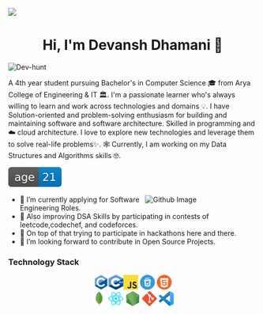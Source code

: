 

<!--
**Dev-hunt/Dev-hunt** is a ✨ _special_ ✨ repository because its `README.md` (this file) appears on your GitHub profile.

Here are some ideas to get you started:

- 🔭 I’m currently working on ...
- 🌱 I’m currently learning ...
- 👯 I’m looking to collaborate on ...
- 🤔 I’m looking for help with ...
- 💬 Ask me about ...
- 📫 How to reach me: ...
- 😄 Pronouns: ...
- ⚡ Fun fact: ...
-->
![](https://raw.githubusercontent.com/halfrost/halfrost/master/icons/header_.png)

<h1 align="center"> Hi, I'm Devansh Dhamani  👋 </h1>

<p align="left"> <img src="https://komarev.com/ghpvc/?username=Dev-hunt&label=Profile%20views&color=0e75b6&style=flat" alt="Dev-hunt" /> </p>
  
A 4th year student pursuing Bachelor's in Computer Science 🎓 from Arya College of Engineering & IT 🏛.
I'm a passionate learner who's always willing to learn and work across technologies and domains 💡.
I have Solution-oriented and problem-solving enthusiasm for building and maintaining software and software architecture. Skilled in programming and ☁️ cloud architecture.
I love to explore new technologies and leverage them to solve real-life problems✨. 🕸️ Currently, I am working on my Data Structures and Algorithms skills 🤓.


![age](https://github.com/Dev-hunt/Dev-hunt/blob/main/Images/68747470733a2f2f696d672e736869656c64732e696f2f62616467652f6167652d32312d626c7565.svg) 
<!-- 
https:Dev-hunt //Dev-huntgithub.com  /harsh0620/Dev-hunt  harsh0620
https:Dev-hunt //Dev-huntgithub.com  /Subhampreet/Dev-hunt  Subhampreet
-->
<img width="45%" align="right" alt="Github Image" src="https://raw.githubusercontent.com/onimur/.github/master/.resources/git-header.svg" />

- 🌱 I’m currently applying for Software Engineering Roles.
- 🌱 Also improving DSA Skills by participating in contests of leetcode,codechef, and codeforces.
- 🌱 On top of that trying to participate in hackathons here and there.
- 👯 I’m looking forward to contribute in Open Source Projects.

### Technology Stack

<div align="center">
<img src="https://github.com/Dev-hunt/Dev-hunt/blob/main/Images/c-original.svg" height="30" width="30"><img src="https://github.com/Dev-hunt/Dev-hunt/blob/main/Images/c%2B%2B.png" height="30" width="30"><img src="https://github.com/Dev-hunt/Dev-hunt/blob/main/Images/JS.png" height="30" width="30"> <img src="https://github.com/Dev-hunt/Dev-hunt/blob/main/Images/css.png" height="30" width="30"> <img src="https://github.com/Dev-hunt/Dev-hunt/blob/main/Images/html.png" height="30" width="30"> 
  <br>
  <img src="https://github.com/Dev-hunt/Dev-hunt/blob/main/Images/68747470733a2f2f7777772e766563746f726c6f676f2e7a6f6e652f6c6f676f732f6d6f6e676f64622f6d6f6e676f64622d69636f6e2e737667.svg" height="30" width="30"> <img src="https://github.com/Dev-hunt/Dev-hunt/blob/main/Images/68747470733a2f2f7777772e766563746f726c6f676f2e7a6f6e652f6c6f676f732f72656163746a732f72656163746a732d69636f6e2e737667.svg" height="30" width="30"> <img src="https://github.com/Dev-hunt/Dev-hunt/blob/main/Images/nodejs.png" height="30" width="30"> <img src="https://github.com/Dev-hunt/Dev-hunt/blob/main/Images/git.png" width="30" height="30"/> <img src="https://github.com/Dev-hunt/Dev-hunt/blob/main/Images/vs.png" height="30" width="30">
</div>

<br >

<br >
